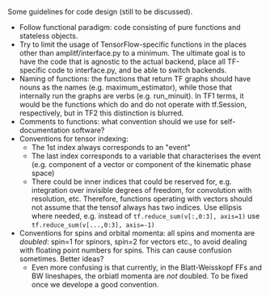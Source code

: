 Some guidelines for code design (still to be discussed). 

   * Follow functional paradigm: code consisting of pure functions and stateless objects. 
   * Try to limit the usage of TensorFlow-specific functions in the places other than amplitf/interface.py to a minimum. The ultimate goal is to have the code that is agnostic to the actual backend, place all TF-specific code to interface.py, and be able to switch backends. 
   * Naming of functions: the functions that return TF graphs should have nouns as the names (e.g. maximum_estimator), while those that internally run the graphs are verbs (e.g. run_minuit). In TF1 terms, it would be the functions which do and do not operate with tf.Session, respectively, but in TF2 this distinction is blurred. 
   * Comments to functions: what convention should we use for self-documentation software? 
   * Conventions for tensor indexing: 
      * The 1st index always corresponds to an "event"
      * The last index corresponds to a variable that characterises the event (e.g. component of a vector or component of the kinematic phase space)
      * There could be inner indices that could be reserved for, e.g. integration over invisible degrees of freedom, for convolution with resolution, etc. Therefore, functions operating with vectors should not assume that the tensof always has two indices. Use ellipsis where needed, e.g. instead of 
```tf.reduce_sum(v[:,0:3], axis=1)``` 
use 
```tf.reduce_sum(v[...,0:3], axis=-1)```
   * Conventions for spins and orbital momenta: all spins and momenta are *doubled*: spin=1 for spinors, spin=2 for vectors etc., to avoid dealing with floating point numbers for spins. This can cause confusion sometimes. Better ideas? 
      * Even more confusing is that currently, in the Blatt-Weisskopf FFs and BW lineshapes, the orbiatl momenta are *not* doubled. To be fixed once we develope a good convention. 
